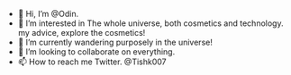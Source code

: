 - 👋 Hi, I’m @Odin.
- 👀 I’m interested in The whole universe, both cosmetics and technology. my advice, explore the cosmetics!
- 🌱 I’m currently wandering purposely in the universe!
- 💞️ I’m looking to collaborate on everything.
- 📫 How to reach me Twitter. @Tishk007

<!---
Odines7/Odines7 is a ✨ special ✨ repository because its `README.md` (this file) appears on your GitHub profile.
You can click the Preview link to take a look at your changes.
--->
